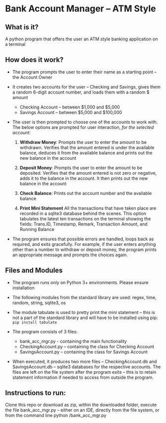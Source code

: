 # Bank Account Manager – ATM Style

## What is it?
  A python program that offers the user an ATM style banking application on a terminal
 
## How does it work?

- The program prompts the user to enter their name as a starting point – the Account Owner

- It creates two accounts for the user – Checking and Savings, gives them a random 6-digit account number, and loads them with a random $ amount
  - Checking Account – between $1,000 and $5,000
  - Savings Account – between $5,000 and $100,000

- The user is then prompted to choose one of the accounts to work with. The below options are prompted for user interaction, *for the selected account*:
  1.	**Withdraw Money**: 
        Prompts the user to enter the amount to be withdrawn.
        Verifies that the amount entered is under the available balance, deduces it from the available balance and prints out the new balance in the account
  2. **Deposit Money**:
      Prompts the user to enter the amount to be deposited.
      Verifies that the amount entered is not zero or negative, adds it to the balance in the account. It then prints out the new balance in the account

  3.	**Check Balance**: 
      Prints out the account number and the available balance

  4.	**Print Mini Statement**
        All the transactions that have taken place are recorded in a sqlite3 database behind the scenes. This option tabulates the latest ten transactions on the terminal showing the fields: Trans.ID, Timestamp, Remark, Transaction Amount, and Running Balance

- The program ensures that possible errors are handled, loops back as required, and exits gracefully. For example, if the user enters anything other than a number to withdraw or deposit money, the program prints an appropriate message and prompts the choices again.


## Files and Modules
- The program runs only on Python 3+ environments. Please ensure installation

- The following modules from the standard library are used:
regex, time, random, string, sqlite3, os

- The module tabulate is used to pretty print the mini statement – this is not a part of the standard library and will have to be installed using pip: ```pip install tabulate```
- The program consists of 3 files:
  - bank_acc_mgr.py  - containing the main functionality
  - CheckingAccount.py – containing the class for Checking Account
  - SavingsAccount.py – containing the class for Savings Account

- When executed, it produces two more files – CheckingAccount.db and SavingsAccount.db – sqlite3 databases for the respective accounts. The files are left on the file system after the program exits – this is to retain statement information if needed to access from outside the program.

## Instructions to run:
Clone this repo or download as zip, within the downloaded folder, execute the file bank_acc_mgr.py – either on an IDE, directly from the file system, or from the command line
python <path>/bank_acc_mgr.py 

